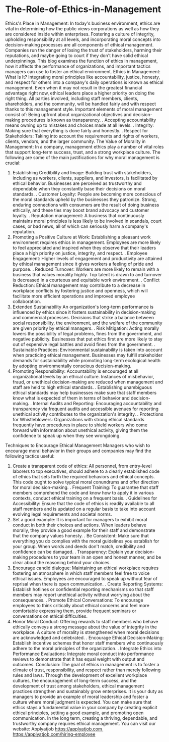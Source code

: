 # The-Role-of-Ethics-in-Management
Ethics's Place in Management:
In today's business environment, ethics are vital in determining how the public views corporations as well as how they are considered inside within enterprises. Fostering a culture of integrity, upholding responsibility at all levels, and incorporating moral concepts into decision-making processes are all components of ethical management. Companies run the danger of losing the trust of stakeholders, harming their reputations, and maybe going to court if they don't have solid ethical underpinnings. This blog examines the function of ethics in management, how it affects the performance of organizations, and important tactics managers can use to foster an ethical environment.
Ethics in Management: What Is It?
Integrating moral principles like accountability, justice, honesty, and respect for others into a company's daily operations is known as ethical management. Even when it may not result in the greatest financial advantage right now, ethical leaders place a higher priority on doing the right thing. All parties involved, including staff members, clients, shareholders, and the community, will be handled fairly and with respect thanks to this management style.
Important elements of moral management consist of:
Being upfront about organizational objectives and decision-making procedures is known as transparency.
. Accepting accountability means owning up to mistakes and choices made at all levels.
. Integrity: Making sure that everything is done fairly and honestly.
. Respect for Stakeholders: Taking into account the requirements and rights of workers, clients, vendors, and the larger community.
The Value of Morality in Management:
In a company, management ethics play a number of vital roles that support long-term success, trust, and a strong workplace culture. The following are some of the main justifications for why moral management is crucial:
1. Establishing Credibility and Image:
Building trust with stakeholders, including as workers, clients, suppliers, and investors, is facilitated by ethical behavior. Businesses are perceived as trustworthy and dependable when they constantly base their decisions on moral standards.
. Customer Loyalty: People are becoming more conscious of the moral standards upheld by the businesses they patronize. Strong, enduring connections with consumers are the result of doing business ethically, and these ties may boost brand advocacy and customer loyalty.
. Reputation management: A business that continuously maintains moral principles is less likely to be involved in scandals, court cases, or bad news, all of which can seriously harm a company's reputation.
2. Promoting a Positive Culture at Work:
Establishing a pleasant work environment requires ethics in management. Employees are more likely to feel appreciated and inspired when they observe that their leaders place a high priority on justice, integrity, and respect.
. Employee Engagement: Higher levels of engagement and productivity are attained by ethical management since it gives workers a feeling of pride and purpose.
. Reduced Turnover: Workers are more likely to remain with a business that values morality highly. Top talent is drawn to and turnover is decreased in a courteous and equitable work environment.
. Conflict Reduction: Ethical management may contribute to a decrease in workplace conflicts by fostering justice and openness, which will facilitate more efficient operations and improved employee collaboration.
3. Extended Sustainability
An organization's long-term performance is influenced by ethics since it fosters sustainability in decision-making and commercial processes. Decisions that strike a balance between social responsibility, the environment, and the welfare of the community are given priority by ethical managers.
. Risk Mitigation: Acting morally lowers the possibility of legal problems, fines from the government, and negative publicity. Businesses that put ethics first are more likely to stay out of expensive legal battles and avoid fines from the government.
. Sustainable Practices: Environmental sustainability is taken into account when practicing ethical management. Businesses may fulfill stakeholder demands for sustainability while promoting long-term ecological health by adopting environmentally conscious decision-making.
4. Promoting Responsibility:
Accountability is encouraged at all organizational levels by an ethical culture. Instances of misbehavior, fraud, or unethical decision-making are reduced when management and staff are held to high ethical standards.
. Establishing unambiguous ethical standards may help businesses make sure that staff members know what is expected of them in terms of behavior and decision-making.
. Internal Audits and Reporting: Encouraging accountability and transparency via frequent audits and accessible avenues for reporting unethical activity contributes to the organization's integrity.
. Protections for Whistleblowers: Organizations with strong ethical standards frequently have procedures in place to shield workers who come forward with information about unethical activity, giving them the confidence to speak up when they see wrongdoing.

Techniques to Encourage Ethical Management
Managers who wish to encourage moral behavior in their groups and companies may find the following tactics useful:
1. Create a transparent code of ethics:
All personnel, from entry-level laborers to top executives, should adhere to a clearly established code of ethics that sets forth the required behaviors and ethical concepts. This code ought to solve typical moral conundrums and offer direction for moral decision-making.
. Frequent Training: To guarantee that staff members comprehend the code and know how to apply it in various contexts, conduct ethical training on a frequent basis.
. Guidelines for Accessibility: Ensure that the code of ethics is readily available to all staff members and is updated on a regular basis to take into account evolving legal requirements and societal norms.
2. Set a good example:
It is important for managers to exhibit moral conduct in both their choices and actions. When leaders behave morally, they provide a good example for their staff and demonstrate that the company values honesty.
. Be Consistent: Make sure that everything you do complies with the moral guidelines you establish for your group. When words and deeds don't match, credibility and confidence can be damaged.
. Transparency: Explain your decision-making procedures to your team in an open and honest manner, and be clear about the reasoning behind your choices.
3. Encourage candid dialogue:
Maintaining an ethical workplace requires fostering an atmosphere in which staff members feel free to voice ethical issues. Employees are encouraged to speak up without fear of reprisal when there is open communication.
. Create Reporting Systems: Establish hotlines or confidential reporting mechanisms so that staff members may report unethical activity without worrying about the consequences.
. Promote Ethical Conversations: To encourage employees to think critically about ethical concerns and feel more comfortable expressing them, provide frequent seminars or conversations on ethical difficulties.
4. Honor Moral Conduct:
Offering rewards to staff members who behave ethically conveys a strong message about the value of integrity in the workplace. A culture of morality is strengthened when moral decisions are acknowledged and celebrated.
. Encourage Ethical Decision-Making: Establish incentive schemes that honor staff members who continuously adhere to the moral principles of the organization.
. Integrate Ethics into Performance Evaluations: Integrate moral conduct into performance reviews to demonstrate that it has equal weight with output and outcomes.
Conclusion:
The goal of ethics in management is to foster a climate of trust, responsibility, and respect rather than merely following rules and laws. Through the development of excellent workplace cultures, the encouragement of long-term success, and the development of trust among stakeholders, ethical management practices strengthen and sustainably grow enterprises. It is your duty as managers to provide an example of moral leadership and foster a culture where moral judgment is expected. You can make sure that ethics stays a fundamental value in your company by creating explicit ethical principles, setting a good example, and promoting open communication. In the long term, creating a thriving, dependable, and trustworthy company requires ethical management.
You can visit our website: Applyatjob
https://applyatjob.com 
https://applyatjob.com/hiring-employee
